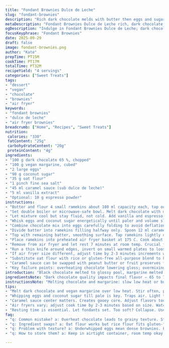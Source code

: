 ```yaml
---
title: "Fondant Brownies Dulce de Leche"
slug: "fondant-brownies"
description: "Rich dark chocolate melds with butter then eggs and sugar whipped into a glossy base. Dulce de leche swirled within gives sweet creaminess. Baked in air fryer ramekins till edges set, centers soft. Luscious molten textures. Simple pantry staples. Easy to adjust. Air fryer cuts usual oven heat time. Melted chocolate brings aroma, slight crackle tops signal readiness. Serve warm tipped out. No lactose since butter swapped. Nut-free, approachable technique with crisp edges and oozy core."
metaDescription: "Fondant Brownies Dulce de Leche rich, dark chocolate melded with vegan margarine for a luscious molten treat."
ogDescription: "Indulge in Fondant Brownies Dulce de Leche; dark chocolate, creamy center, perfect for impressing without fuss."
focusKeyphrase: "Fondant Brownies"
date: 2025-09-29
draft: false
image: fondant-brownies.png
author: "Kate"
prepTime: PT15M
cookTime: PT17M
totalTime: PT32M
recipeYield: "4 servings"
categories: ["Sweet Treats"]
tags:
- "dessert"
- "vegan"
- "chocolate"
- "brownies"
- "air fryer"
keywords:
- "fondant brownies"
- "dulce de leche"
- "air fryer brownies"
breadcrumb: ["Home", "Recipes", "Sweet Treats"]
nutrition: 
 calories: "330"
 fatContent: "25g"
 carbohydrateContent: "20g"
 proteinContent: "4g"
ingredients:
- "100 g dark chocolate 65 %, chopped"
- "100 g vegan margarine, cubed"
- "2 large eggs"
- "90 g coconut sugar"
- "35 g oat flour"
- "1 pinch fine sea salt"
- "45 ml caramel sauce (sub dulce de leche)"
- "5 ml vanilla extract"
- "Optional: 10 g espresso powder"
instructions:
- "Butter and flour 4 small ramekins about 180 ml capacity each, tap out excess flour. Use cocoa powder if you want darker edges and less flour taste."
- "Set double boiler or microwave-safe bowl. Melt dark chocolate with margarine over low heat or in short bursts microwave, stirring often for even melting and shine. Avoid overheating or grainy texture."
- "Let mixture cool but stay fluid, not cold. Add vanilla and espresso powder here if using to deepen flavor profile."
- "Whisk eggs and coconut sugar energetically until paler and volume slightly increased. This step incorporates air giving lighter crumb."
- "Combine chocolate mix into eggs carefully folding to avoid deflation. Then sift oat flour plus salt, fold gently until no streaks. Do not overmix or brownie will be tough."
- "Divide batter into ramekins filling halfway only. Spoon 12 ml caramel sauce in center of each, pushing down lightly without breaking ramekin sides."
- "Top with remaining batter, smoothing surface. Tap ramekins lightly on counter to release air bubbles."
- "Place ramekins into preheated air fryer basket at 175 C. Cook about 17 minutes. Watch for edges pulling away from sides, tops just firm with slight crackle but center jiggles softly to touch."
- "Remove from air fryer and let rest 7 minutes at room temp. Crucial for fondants to set slightly or they’ll collapse."
- "Run a thin knife around edges, invert on small warmed plates to loosen. Warm fondants ooze luscious, soft cores when tipped."
- "If air fryer size different, adjust time by 2-3 minutes increments watching cues. Too dry? Reduce cook time. Batter runny? Add more flour."
- "Substitute oat flour with rice or gluten-free all-purpose blend to keep tender crumb. Vegan margarine works here; butter can be replaced but imparts richer taste."
- "Caramel sauce can be swapped with peanut butter or fruit preserves for different accents."
- "Key failure points: overheating chocolate lowering gloss; overmixing batter causing dense cakes; undercooking results in raw flour taste or slow setting."
introduction: "Black chocolate melted to glossy pool, margarine melted in with it — essential to get smooth without scorching. Eggs whipped to pale, sugar dissolved mostly — key for airy crumb. Folded. Delicate balance between too much mixing and not enough. Flour dusting change from all purpose to oat cuts gluten, softens crumb. Dulce de leche deeper sweetness replaced by caramel sauce or vanilla. Air fryer trims baking time, gives crisp edges while keeping centers molten. Watch surfaces: when tops crackle with sheen, edges pulling away and center just jiggles: done. Letting rest critical — fondant sets just right, firm enough to unmold but soft inside. Sharp blade separates cake from ramekin without tearing edges. Serve warm, slight crackle contrast. Swap ingredients smartly, adjust times by cues not clock. Keep aromas in mind: warm chocolate, whisper of caramel, toasted oat flour notes."
ingredientsNote: "Dark chocolate quality impacts final flavor — 65 to 70 % cocoa content best balance bitterness and sweetness. Vegan margarine or unsalted butter cubed ensures even melting without burning. Coconut sugar chosen for subtle caramel notes and less sharp sweetness. Oat flour makes crumb tender without gluten toughness — swap rice flour in gluten intolerant cases. Salt heightens chocolate depth. Vanilla extract enhances aroma; espresso powder optional but elevates chocolate without coffee taste. Dulce de leche replaced by caramel sauce here — similar texture but can vary sweetness; peanut butter works to add nutty dimension but flips profile. Measure precisely — flour over/under impacts batter consistency and bake results. Greasing ramekins well key to avoid sticking, dusting with flour or cocoa powder adds release layer. Air fryer space can be tight, choose small ramekins that fit snug."
instructionsNote: "Melting chocolate and margarine: slow low heat or bursts microwave prevent grainy lumps. Stir frequently for control and smoothness. Cooling chocolate mixture prevents cooking eggs when folded in. Egg and sugar whisking: whisk until pale and slightly thickened to trap air for better texture. Fold flour gently; overmixing toughens. Layering batter with caramel creates molten center that contrasts with baked edges. Air fryer—preheat important; different basket sizes affect cooking times. Watch visual and tactile clues more than strict timers: crackled tops, firm edges, gentle center wiggle tells completion. Resting fondants off heat firms structure preventing collapse. Unmolding requires thin knife run around edge to loosen, gentle inversion. If fondants stick, slight butter or silicone ramekins help. Allow cooling longer if needed but serve warm for gooey hearts. Timing tweaks based on individual air fryer variation essential."
tips:
- "Melt dark chocolate and vegan margarine over low heat. Stir often, prevents burning. Perfect blend creates gloss. Don't rush this step, control temp carefully."
- "Whipping eggs and coconut sugar till pale is key. Traps air. Light texture crucial. Fold chocolate gently. Avoid deflating, could ruin crumb."
- "Caramel sauce center matters. Creates gooey core. Adjust flavors too; peanut butter offers a nutty twist. Mix it in if you want a different vibe."
- "Air fryers vary; adjust cook time by 2-3 minutes based on size. Watch edges pulling away from ramekin. Crackly tops mean they're done."
- "Resting time is essential. Let fondants set. Too soft? Collapse. Use a thin knife to loosen edges, flip onto warmed plates. Keep centers warm."
faq:
- "q: Common mistake? a: Overheat chocolate leads to grainy texture. Stir often, control heat, don’t rush. Watch for gloss."
- "q: Ingredient swaps? a: Oat flour works but rice flour fits gluten-free. Vegan margarine? Can use butter for richer taste."
- "q: Problem with texture? a: Underwhipped eggs mean dense brownies. Fold in gently; don’t overmix! Balance is vital."
- "q: How to store them? a: Keep in airtight container, room temp okay for 1-2 days. Can freeze; thaw with care yet heat makes better."

---
```

